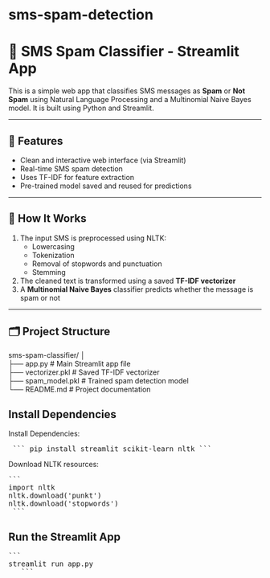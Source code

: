# sms-spam-detection
# 📩 SMS Spam Classifier - Streamlit App

This is a simple web app that classifies SMS messages as **Spam** or **Not Spam** using Natural Language Processing and a Multinomial Naive Bayes model. It is built using Python and Streamlit.

---

## 🚀 Features

- Clean and interactive web interface (via Streamlit)
- Real-time SMS spam detection
- Uses TF-IDF for feature extraction
- Pre-trained model saved and reused for predictions

---

## 🧠 How It Works

1. The input SMS is preprocessed using NLTK:
   - Lowercasing
   - Tokenization
   - Removal of stopwords and punctuation
   - Stemming
2. The cleaned text is transformed using a saved **TF-IDF vectorizer**
3. A **Multinomial Naive Bayes** classifier predicts whether the message is spam or not

---

## 🗂️ Project Structure

sms-spam-classifier/
│<br>
├── app.py # Main Streamlit app file<br>
├── vectorizer.pkl # Saved TF-IDF vectorizer<br>
├── spam_model.pkl # Trained spam detection model<br>
└── README.md # Project documentation<br>

## Install Dependencies
Install Dependencies:

<pre> ``` pip install streamlit scikit-learn nltk ``` </pre>

Download NLTK resources:

<pre>```
import nltk
nltk.download('punkt')
nltk.download('stopwords')
 ``` 
</pre>
## Run the Streamlit App
<pre>```
streamlit run app.py  
   ```
</pre>
